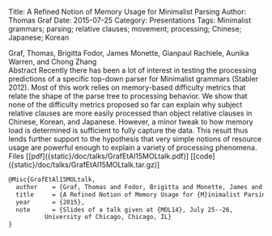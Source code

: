 Title: A Refined Notion of Memory Usage for Minimalist Parsing
Author: Thomas Graf
Date: 2015-07-25
Category: Presentations
Tags: Minimalist grammars; parsing; relative clauses; movement; processing; Chinese; Japanese; Korean

<div markdown class="authors">
Graf, Thomas, Brigitta Fodor, James Monette, Gianpaul Rachiele, Aunika Warren, and Chong Zhang
</div>

<div markdown class="abstract">
<span id="abstract-title">Abstract</span>
Recently there has been a lot of interest in testing the processing predictions of a specific top-down parser for Minimalist grammars (Stabler 2012).
Most of this work relies on memory-based difficulty metrics that relate the shape of the parse tree to processing behavior.
We show that none of the difficulty metrics proposed so far can explain why subject relative clauses are more easily processed than object relative clauses in Chinese, Korean, and Japanese.
However, a minor tweak to how memory load is determined is sufficient to fully capture the data.
This result thus lends further support to the hypothesis that very simple notions of resource usage are powerful enough to explain a variety of processing phenomena.
</div>

<div markdown class="files">
<span id="files-title">Files</span>
[[pdf]({static}/doc/talks/GrafEtAl15MOLtalk.pdf)]
[[code]({static}/doc/talks/GrafEtAl15MOLtalk.tar.gz)]
</div>

~~~latex
@Misc{GrafEtAl15MOLtalk,
  author	= {Graf, Thomas and Fodor, Brigitta and Monette, James and Rachiele, Gianpaul and Warren, Aunika and Zhang, Chong},
  title		= {A Refined Notion of Memory Usage for {M}inimalist Parsing},
  year		= {2015},
  note		= {Slides of a talk given at {MOL14}, July 25--26,
		  University of Chicago, Chicago, IL}
}
~~~
